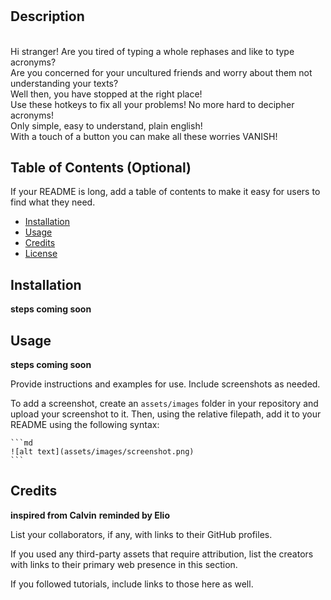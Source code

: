 # <HotKeys>

## Description

<br />
Hi stranger! Are you tired of typing a whole rephases and like to type acronyms?
<br />
Are you concerned for your uncultured friends and worry about them not understanding your texts?
<br />
Well then, you have stopped at the right place!
<br />
Use these hotkeys to fix all your problems! No more hard to decipher acronyms!
<br />
Only simple, easy to understand, plain english!
<br />
With a touch of a button you can make all these worries VANISH!
<br />

## Table of Contents (Optional)

If your README is long, add a table of contents to make it easy for users to find what they need.

- [Installation](#installation)
- [Usage](#usage)
- [Credits](#credits)
- [License](#license)

## Installation

**steps coming soon**

## Usage
  
**steps coming soon**

Provide instructions and examples for use. Include screenshots as needed.

To add a screenshot, create an `assets/images` folder in your repository and upload your screenshot to it. Then, using the relative filepath, add it to your README using the following syntax:

    ```md
    ![alt text](assets/images/screenshot.png)
    ```

## Credits
  **inspired from Calvin**
  **reminded by Elio**

List your collaborators, if any, with links to their GitHub profiles.

If you used any third-party assets that require attribution, list the creators with links to their primary web presence in this section.

If you followed tutorials, include links to those here as well.
